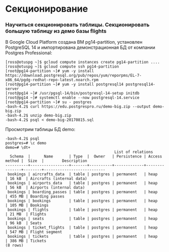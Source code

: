 # Секционирование
### Научиться секционировать таблицы. Секционировать большую таблицу из демо базы flights

В Google Cloud Platform создана ВМ pg14-partition, установлен PostgreSQL 14 и импортирована демонстрационная БД от компании Postgres Professional:
```console
[ross@otuspg ~]$ gcloud compute instances create pg14-partition ....
[ross@otuspg ~]$ gcloud compute ssh pg14-partition
[root@pg14-partition ~]# yum -y install https://download.postgresql.org/pub/repos/yum/reporpms/EL-7-x86_64/pgdg-redhat-repo-latest.noarch.rpm
[root@pg14-partition ~]# yum -y install postgresql14 postgresql14-server
[root@pg14 ~]# /usr/pgsql-14/bin/postgresql-14-setup initdb
[root@pg14 ~]# systemctl enable --now postgresql-14.service
[root@pg14-partition ~]# su - postgres
-bash-4.2$ curl https://edu.postgrespro.ru/demo-big.zip --output demo-big.zip
-bash-4.2$ unzip demo-big.zip
-bash-4.2$ psql < demo-big-20170815.sql
```
Просмотрим таблицы БД demo:
```console
-bash-4.2$ psql
postgres=# \c demo
demo=# \dt+
                                                List of relations
  Schema  |      Name       | Type  |  Owner   | Persistence | Access method |  Size  |        Description        
----------+-----------------+-------+----------+-------------+---------------+--------+---------------------------
 bookings | aircrafts_data  | table | postgres | permanent   | heap          | 16 kB  | Aircrafts (internal data)
 bookings | airports_data   | table | postgres | permanent   | heap          | 56 kB  | Airports (internal data)
 bookings | boarding_passes | table | postgres | permanent   | heap          | 455 MB | Boarding passes
 bookings | bookings        | table | postgres | permanent   | heap          | 105 MB | Bookings
 bookings | flights         | table | postgres | permanent   | heap          | 21 MB  | Flights
 bookings | seats           | table | postgres | permanent   | heap          | 96 kB  | Seats
 bookings | ticket_flights  | table | postgres | permanent   | heap          | 547 MB | Flight segment
 bookings | tickets         | table | postgres | permanent   | heap          | 386 MB | Tickets
(8 rows)
```

```console
```